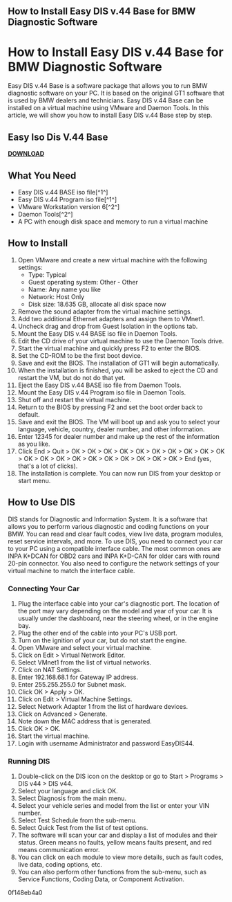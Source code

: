 ## How to Install Easy DIS v.44 Base for BMW Diagnostic Software

  
# How to Install Easy DIS v.44 Base for BMW Diagnostic Software
 
Easy DIS v.44 Base is a software package that allows you to run BMW diagnostic software on your PC. It is based on the original GT1 software that is used by BMW dealers and technicians. Easy DIS v.44 Base can be installed on a virtual machine using VMware and Daemon Tools. In this article, we will show you how to install Easy DIS v.44 Base step by step.
 
## Easy Iso Dis V.44 Base


[**DOWNLOAD**](https://www.google.com/url?q=https%3A%2F%2Furlin.us%2F2tKGwi&sa=D&sntz=1&usg=AOvVaw1OaID83cBv6069a_FlxjUr)

 
## What You Need
 
- Easy DIS v.44 BASE iso file[^1^]
- Easy DIS v.44 Program iso file[^1^]
- VMware Workstation version 6[^2^]
- Daemon Tools[^2^]
- A PC with enough disk space and memory to run a virtual machine

## How to Install

1. Open VMware and create a new virtual machine with the following settings:
    - Type: Typical
    - Guest operating system: Other - Other
    - Name: Any name you like
    - Network: Host Only
    - Disk size: 18.635 GB, allocate all disk space now
2. Remove the sound adapter from the virtual machine settings.
3. Add two additional Ethernet adapters and assign them to VMnet1.
4. Uncheck drag and drop from Guest Isolation in the options tab.
5. Mount the Easy DIS v.44 BASE iso file in Daemon Tools.
6. Edit the CD drive of your virtual machine to use the Daemon Tools drive.
7. Start the virtual machine and quickly press F2 to enter the BIOS.
8. Set the CD-ROM to be the first boot device.
9. Save and exit the BIOS. The installation of GT1 will begin automatically.
10. When the installation is finished, you will be asked to eject the CD and restart the VM, but do not do that yet.
11. Eject the Easy DIS v.44 BASE iso file from Daemon Tools.
12. Mount the Easy DIS v.44 Program iso file in Daemon Tools.
13. Shut off and restart the virtual machine.
14. Return to the BIOS by pressing F2 and set the boot order back to default.
15. Save and exit the BIOS. The VM will boot up and ask you to select your language, vehicle, country, dealer number, and other information.
16. Enter 12345 for dealer number and make up the rest of the information as you like.
17. Click End > Quit > OK > OK > OK > OK > OK > OK > OK > OK > OK > OK > OK > OK > OK > OK > OK > OK > OK > OK > OK > OK > End (yes, that's a lot of clicks).
18. The installation is complete. You can now run DIS from your desktop or start menu.

## How to Use DIS
 
DIS stands for Diagnostic and Information System. It is a software that allows you to perform various diagnostic and coding functions on your BMW. You can read and clear fault codes, view live data, program modules, reset service intervals, and more. To use DIS, you need to connect your car to your PC using a compatible interface cable. The most common ones are INPA K+DCAN for OBD2 cars and INPA K+D-CAN for older cars with round 20-pin connector. You also need to configure the network settings of your virtual machine to match the interface cable.
 
### Connecting Your Car

1. Plug the interface cable into your car's diagnostic port. The location of the port may vary depending on the model and year of your car. It is usually under the dashboard, near the steering wheel, or in the engine bay.
2. Plug the other end of the cable into your PC's USB port.
3. Turn on the ignition of your car, but do not start the engine.
4. Open VMware and select your virtual machine.
5. Click on Edit > Virtual Network Editor.
6. Select VMnet1 from the list of virtual networks.
7. Click on NAT Settings.
8. Enter 192.168.68.1 for Gateway IP address.
9. Enter 255.255.255.0 for Subnet mask.
10. Click OK > Apply > OK.
11. Click on Edit > Virtual Machine Settings.
12. Select Network Adapter 1 from the list of hardware devices.
13. Click on Advanced > Generate.
14. Note down the MAC address that is generated.
15. Click OK > OK.
16. Start the virtual machine.
17. Login with username Administrator and password EasyDIS44.

### Running DIS

1. Double-click on the DIS icon on the desktop or go to Start > Programs > DIS v44 > DIS v44.
2. Select your language and click OK.
3. Select Diagnosis from the main menu.
4. Select your vehicle series and model from the list or enter your VIN number.
5. Select Test Schedule from the sub-menu.
6. Select Quick Test from the list of test options.
7. The software will scan your car and display a list of modules and their status. Green means no faults, yellow means faults present, and red means communication error.
8. You can click on each module to view more details, such as fault codes, live data, coding options, etc.
9. You can also perform other functions from the sub-menu, such as Service Functions, Coding Data, or Component Activation.

 0f148eb4a0
